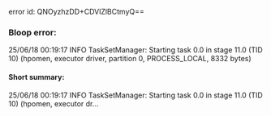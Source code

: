 error id: QNOyzhzDD+CDVlZlBCtmyQ==
### Bloop error:

25/06/18 00:19:17 INFO TaskSetManager: Starting task 0.0 in stage 11.0 (TID 10) (hpomen, executor driver, partition 0, PROCESS_LOCAL, 8332 bytes)
#### Short summary: 

25/06/18 00:19:17 INFO TaskSetManager: Starting task 0.0 in stage 11.0 (TID 10) (hpomen, executor dr...